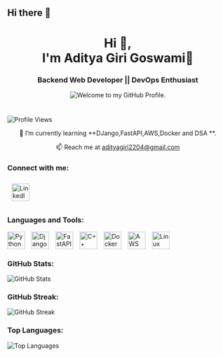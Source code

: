 ## Hi there 👋

<h1 align="center">  Hi 👋,<br> I'm Aditya Giri Goswami💫</h1>

<h3 align="center"> Backend Web Developer || DevOps Enthusiast </h3>
<p align='center' style='margin: 16px 4px 8px;'>
    <img src="https://readme-typing-svg.herokuapp.com?font=fire+code&pause=1000&color=54A6FF&center=true&vCenter=true&multiline=true&width=710&height=70&lines=Welcome+to+my+GitHub+Profile." alt="Welcome to my GitHub Profile. " />
</p>

#

![Profile Views](https://komarev.com/ghpvc/?username=adityagirigoswami&label=Profile%20views&color=0e75b6&style=flat)
<p align="center">
🌱 I’m currently learning **DJango,FastAPI,AWS,Docker and DSA **.  
</p>
<p align="center">
📫 Reach me at <a href="mailto:adityagiri2204@gmail.com">adityagiri2204@gmail.com</a>
</p>


### Connect with me:

<a href="https://www.linkedin.com/in/aditya-giri-goswami-16021224a" target="_blank">
    <img src="https://upload.wikimedia.org/wikipedia/commons/c/ca/LinkedIn_logo_initials.png" alt="LinkedIn" width="40" height="40" style="margin: 10px;"/>
</a>

### Languages and Tools:

<div style="display: flex; flex-wrap: wrap; gap: 15px; align-items: center;">

  <a href="https://www.python.org/" target="_blank">
    <img src="https://cdn.jsdelivr.net/gh/devicons/devicon/icons/python/python-original.svg" alt="Python" width="40" height="40"/>
  </a>
  
  <a href="https://www.djangoproject.com" target="_blank">
    <img src="https://cdn.jsdelivr.net/gh/devicons/devicon/icons/django/django-plain.svg" alt="Django" width="40" height="40"/>
  </a>
  
  <a href="https://fastapi.tiangolo.com/" target="_blank">
    <img src="https://static.cdnlogo.com/logos/f/59/fastapi.svg" alt="FastAPI" width="40" height="40"/>
  </a>
  
  <a href="https://www.cplusplus.com/" target="_blank">
    <img src="https://cdn.jsdelivr.net/gh/devicons/devicon/icons/cplusplus/cplusplus-original.svg" alt="C++" width="40" height="40"/>
  </a>

  <a href="https://www.docker.com/" target="_blank">
    <img src="https://cdn.jsdelivr.net/gh/devicons/devicon/icons/docker/docker-original.svg" alt="Docker" width="40" height="40"/>
  </a>

  <a href="https://aws.amazon.com/" target="_blank">
    <img src="https://upload.wikimedia.org/wikipedia/commons/thumb/9/93/Amazon_Web_Services_Logo.svg/768px-Amazon_Web_Services_Logo.svg.png?20170912170050" alt="AWS" width="40" height="40"/>
  </a>

  <a href="https://www.linux.org/" target="_blank">
    <img src="https://cdn.jsdelivr.net/gh/devicons/devicon/icons/linux/linux-original.svg" alt="Linux" width="40" height="40"/>
  </a>

</div>


### GitHub Stats:
![GitHub Stats](https://github-readme-stats.vercel.app/api?username=adityagirigoswami&show_icons=true&theme=radical)

### GitHub Streak:
![GitHub Streak](https://github-readme-streak-stats.herokuapp.com/?user=adityagirigoswami&theme=radical)


### Top Languages:
![Top Languages](https://github-readme-stats.vercel.app/api/top-langs?username=adityagirigoswami&layout=compact&theme=radical)
